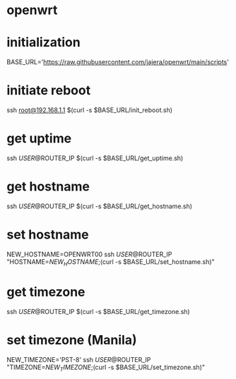 # openwrt

# initialization
BASE_URL='https://raw.githubusercontent.com/jajera/openwrt/main/scripts'

# initiate reboot
ssh root@192.168.1.1 $(curl -s $BASE_URL/init_reboot.sh)

# get uptime
ssh $USER@$ROUTER_IP $(curl -s $BASE_URL/get_uptime.sh)

# get hostname
ssh $USER@$ROUTER_IP $(curl -s $BASE_URL/get_hostname.sh)

# set hostname
NEW_HOSTNAME=OPENWRT00
ssh $USER@$ROUTER_IP "HOSTNAME=$NEW_HOSTNAME;$(curl -s $BASE_URL/set_hostname.sh)"

# get timezone
ssh $USER@$ROUTER_IP $(curl -s $BASE_URL/get_timezone.sh)

# set timezone (Manila)
NEW_TIMEZONE='PST-8'
ssh $USER@$ROUTER_IP "TIMEZONE=$NEW_TIMEZONE;$(curl -s $BASE_URL/set_timezone.sh)"